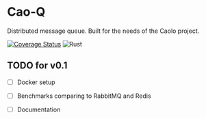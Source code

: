 # Cao-Q

Distributed message queue. Built for the needs of the Caolo project.

[![Coverage Status](https://coveralls.io/repos/github/caolo-game/cao-queue/badge.svg?branch=main)](https://coveralls.io/github/caolo-game/cao-queue?branch=main)
![Rust](https://github.com/caolo-game/cao-queue/workflows/Rust/badge.svg)

## TODO for v0.1


- [ ] Docker setup
- [ ] Benchmarks comparing to RabbitMQ and Redis
- [ ] Documentation

